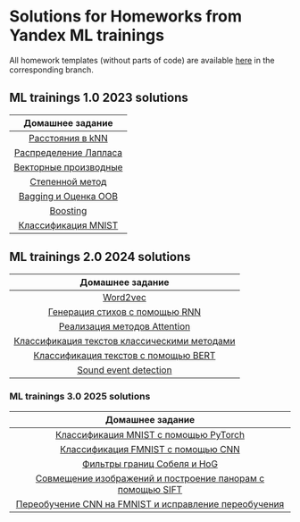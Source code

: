 # Solutions for Homeworks from Yandex ML trainings

All homework templates (without parts of code) are available [here](https://github.com/girafe-ai/ml-course) in the corresponding branch.

## ML trainings 1.0 2023 solutions

| Домашнее задание |
| :---: |
|[Расстояния в kNN](./23_trainings_1_0/k_nearest_neighbor.py) |
|[Распределение Лапласа](./23_trainings_1_0/laplace_distribution_assignment_0_02.ipynb) |
|[Векторные производные](./23_trainings_1_0/derivatives_assignment_03.ipynb)|
|[Степенной метод](./23_trainings_1_0/power_method_assignment0_04.ipynb)|
|[Bagging и Оценка OOB](./23_trainings_1_0/assignment_bagging_and_oob.ipynb)|
|[Boosting](./23_trainings_1_0/assignment_boosting.ipynb)|
|[Классификация MNIST](./23_trainings_1_0/assignment_mnist.ipynb)|

## ML trainings 2.0 2024 solutions

| Домашнее задание |
| :---: |
| [Word2vec](./24_trainings_2_0/word2vec_assignment.ipynb) |
| [Генерация стихов с помощью RNN](./24_trainings_2_0/poetry_with_rnn.ipynb) |
| [Реализация методов Attention](./24_trainings_2_0/attention_assignment.ipynb) |
| [Классификация текстов классическими методами](./24_trainings_2_0/classic_text_classification_hw.ipynb) |
| [Классификация текстов с помощью BERT](./24_trainings_2_0/assignment_bert_for_text_classification.ipynb) |
| [Sound event detection](./24_trainings_2_0/sed-base.ipynb) |

### ML trainings 3.0 2025 solutions

| Домашнее задание |
| :---: |
| [Классификация MNIST с помощью PyTorch](./25_trainings_3_0/01_hw_mnist_classification.ipynb) |
| [Классификация FMNIST с помощью CNN](./25_trainings_3_0/02_hw_fmnist_classification.ipynb) |
| [Фильтры границ Собеля и HoG](./25_trainings_3_0/hw_sobel_and_simple_hog.ipynb) |
| [Совмещение изображений и построение панорам с помощью SIFT](./25_trainings_3_0/hw_panorama_matching.ipynb) |
| [Переобучение CNN на FMNIST и исправление переобучения](./25_trainings_3_0/hw-fmnist-overfitting.ipynb) |
